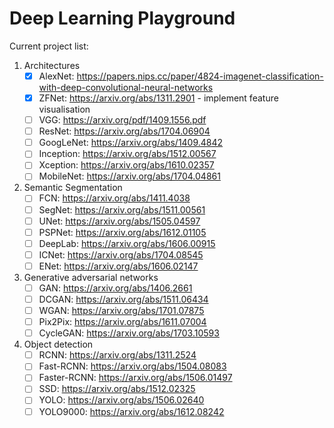 # Deep Learning Playground


Current project list:
 1. Architectures
    - [x] AlexNet: https://papers.nips.cc/paper/4824-imagenet-classification-with-deep-convolutional-neural-networks
    - [x] ZFNet: https://arxiv.org/abs/1311.2901 - implement feature visualisation
    - [ ] VGG: https://arxiv.org/pdf/1409.1556.pdf
    - [ ] ResNet: https://arxiv.org/abs/1704.06904
    - [ ] GoogLeNet: https://arxiv.org/abs/1409.4842 
    - [ ] Inception: https://arxiv.org/abs/1512.00567
    - [ ] Xception: https://arxiv.org/abs/1610.02357
    - [ ] MobileNet: https://arxiv.org/abs/1704.04861

 2. Semantic Segmentation
    - [ ] FCN: https://arxiv.org/abs/1411.4038
    - [ ] SegNet: https://arxiv.org/abs/1511.00561
    - [ ] UNet: https://arxiv.org/abs/1505.04597
    - [ ] PSPNet: https://arxiv.org/abs/1612.01105
    - [ ] DeepLab: https://arxiv.org/abs/1606.00915
    - [ ] ICNet: https://arxiv.org/abs/1704.08545
    - [ ] ENet: https://arxiv.org/abs/1606.02147

 3. Generative adversarial networks
    - [ ] GAN: https://arxiv.org/abs/1406.2661
    - [ ] DCGAN: https://arxiv.org/abs/1511.06434
    - [ ] WGAN: https://arxiv.org/abs/1701.07875
    - [ ] Pix2Pix: https://arxiv.org/abs/1611.07004
    - [ ] CycleGAN: https://arxiv.org/abs/1703.10593

 4. Object detection
    - [ ] RCNN: https://arxiv.org/abs/1311.2524
    - [ ] Fast-RCNN: https://arxiv.org/abs/1504.08083
    - [ ] Faster-RCNN: https://arxiv.org/abs/1506.01497
    - [ ] SSD: https://arxiv.org/abs/1512.02325
    - [ ] YOLO: https://arxiv.org/abs/1506.02640
    - [ ] YOLO9000: https://arxiv.org/abs/1612.08242